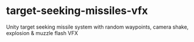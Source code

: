 # target-seeking-missiles-vfx
Unity target seeking missile system with random waypoints, camera shake, explosion & muzzle flash VFX
